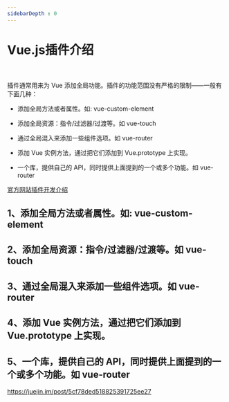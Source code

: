 ```yaml
---
sidebarDepth : 0
---
```

# Vue.js插件介绍
　　

插件通常用来为 Vue 添加全局功能。插件的功能范围没有严格的限制——一般有下面几种：

- 添加全局方法或者属性。如: vue-custom-element

- 添加全局资源：指令/过滤器/过渡等。如 vue-touch

- 通过全局混入来添加一些组件选项。如 vue-router

- 添加 Vue 实例方法，通过把它们添加到 Vue.prototype 上实现。

- 一个库，提供自己的 API，同时提供上面提到的一个或多个功能。如 vue-router


[官方网站插件开发介绍](https://cn.vuejs.org/v2/guide/plugins.html#%E4%BD%BF%E7%94%A8%E6%8F%92%E4%BB%B6) 



## 1、添加全局方法或者属性。如: vue-custom-element





## 2、添加全局资源：指令/过滤器/过渡等。如 vue-touch




## 3、通过全局混入来添加一些组件选项。如 vue-router


## 4、添加 Vue 实例方法，通过把它们添加到 Vue.prototype 上实现。



## 5、一个库，提供自己的 API，同时提供上面提到的一个或多个功能。如 vue-router
https://juejin.im/post/5cf78ded518825391725ee27

